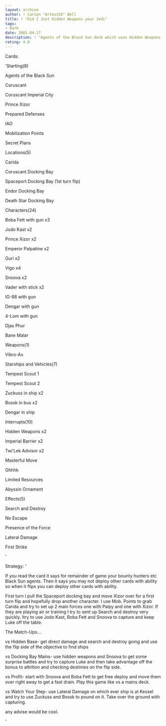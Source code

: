 ```yaml
---
layout: archive
author: ! Carson "Artoo316" Bell
title: ! "Did I Just Hidden Weapons your Jedi"
tags:
- Dark
date: 2001-04-27
description: ! "Agents of the Black Sun deck which uses Hidden Weapons to keep Luke off the table and hopefully hit with some battle damage."
rating: 4.0
---
```

Cards: 

'Starting(8)

Agents of the Black Sun

Coruscant

Coruscant Imperial City

Prince Xizor

Prepared Defenses

IAO

Mobilization Points

Secret Plans


Locations(5)

Carida

Coruscant Docking Bay

Spaceport Docking Bay (1st turn flip)

Endor Docking Bay

Death Star Docking Bay


Characters(24)

Boba Fett with gun x3

Jodo Kast x2

Prince Xizor x2

Emperor Palpatine x2

Guri x2

Vigo x4

Snoova x2

Vader with stick x2

IG-88 with gun 

Dengar with gun

4-Lom with gun

Djas Phur

Bane Malar


Weapons(1)

Vibro-Ax


Starships and Vehicles(7)

Tempest Scout 1

Tempest Scout 2

Zuckuss in ship x2

Bossk in bus x2

Dengar in ship


Interrupts(10)

Hidden Weapons x2

Imperial Barrier x2

Twi’Lek Advisor x2

Masterful Move

Ghhhk

Limited Resources

Abyssin Ornament


Effects(5)

Search and Destroy

No Escape

Presence of the Force

Lateral Damage

First Strike


'

Strategy: '

If you read the card it says for remainder of game your bounty hunters etc Black Sun agents. Then it says you may not deploy other cards with ability so when it flips you can deploy other cards with ability.




First turn I pull the Spaceport docking bay and move Xizor over for a first turn flip and hopefully drop another character.  I use Mob. Points to grab Carida and try to set up 2 main forces one with Palpy and one with Xizor.  If they are playing air or training I try to sent up Search and destroy very quickly.  Itry to use Jodo Kast, Boba Fett and Snoova to capture and keep Luke off the table.


The Match-Ups...

vs Hidden Base- get direct damage and search and destroy going and use the flip side of the objective to find ships


vs Docking Bay Mains- use hidden weapons and Snoova to get some surprise battles and try to capture Luke and then take advantage off the bonus to attrition and checking destinies on the flip side.


vs Profit- start with Snoova and Boba Fett to get free deploy and move them over right away to get a fast drain.  Play this game like vs a mains deck.


vs Watch Your Step- use Lateral Damage on which ever ship is at Kessel and try to use Zuckuss and Bossk to pound on it.  Take over the ground with capturing.


any advise would be cool.

'
